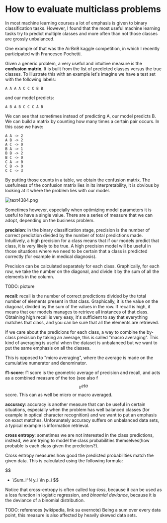 # How to evaluate multiclass problems

In most machine learning courses a lot of emphasis is given to binary classification tasks. However, I found that the most useful machine learning tasks try to predict multiple classes and more often than not those classes are grossly unbalanced.

One example of that was the AirBnB kaggle competition, in which I recently participated with Francesco Pochetti.

Given a generic problem, a very useful and intuitive measure is the **confusion matrix**. It is built from the list of predicted classes versus the true classes. To illustrate this with an example let's imagine we have a test set with the following labels:

```
A A A A C C C B B
```

and our model predicts:

```
A B A B C C C A B
```

We can see that sometimes instead of predicting A, our model predicts B. We can build a matrix by counting how many times a certain pair occurs. In this case we have:

```
A A -> 2
A B -> 2
A C -> 0
B A -> 1
B B -> 2
B C -> 0
C A -> 0
C B -> 0
C C -> 3
```

By putting those counts in a table, we obtain the confusion matrix. The usefulness of the confusion matrix lies in its interpretability, it is obvious by looking at it where the problem lies with our model.

![text4384.png]({{site.baseurl}}/blog/drafts/text4384.png)

Sometimes however, especially when optimizing model parameters it is useful to have a single value. There are a series of measure that we can adopt, depending on the business problem.

**precision**: in the binary classification stage, precision is the number of correct prediction divided by the number of total predictions made. Intuitively, a high precision for a class means that if our models predict that class, it is very likely to be true. A high precision model will be useful in those situations where we need to be certain that a class is predicted correctly (for example in medical diagnosis).

Precision can be calculated separately for each class. Graphically, for each row, we take the number on the diagonal, and divide it by the sum of all the elements in the column.

TODO: picture

**recall**: recall is the number of correct predictions divided by the total number of elements present in that class. Graphically, it is the value on the diagonal, divided by the sum of the values in the row. If recall is high, it means that our models manages to retrieve all instances of that class. Obtaining high recall is very easy, it's sufficient to say that everything matches that class, and you can be sure that all the elements are retrieved.

If we care about the predicions for each class, a way to combine the by-class precision by taking an average, this is called "macro averaging". This kind of averaging is useful when the dataset is unbalanced but we want to put the same emphasis on all the classes.

This is opposed to "micro averaging", where the average is made on the cumulative numerator and denominator.

**f1-score**: f1 score is the geometric average of precision and recall, and acts as a combined measure of the too (see also f$$_beta$$ score. This can as well be micro or macro averaged.

**accuracy**: accuracy is another measure that can be useful in certain situations, especially when the problem has well balanced classes (for example in optical character recognition) and we want to put an emphasis on exact matches. Unforunately accuracy suffers on unbalanced data sets, a typical example is information retrieval. 

**cross entropy**: sometimes we are not interested in the class predictions, instead, we are trying to model the class probabilities themselves(how probable is each class given the predictors?).

Cross entropy measures how good the predicted probabilities match the given data. This is calculated using the following formula:
 
 $$
 - \Sum_i^N y_i \ln p_i
 $$
 
 Notice that cross-entropy is often called *log-loss*, because it can be used as a loss function in logistic regression, and *binomial deviance*, because it is the deviance of a binomial distribution.

TODO: references (wikipedia, link su evernote)
Being a sum over every data point, this measure is also affected by heavily skewed data sets.
